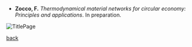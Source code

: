 * **Zocco, F.** _Thermodynamical_ _material_ _networks_ _for_ _circular_ _economy:_ _Principles_ _and_ _applications_. In preparation.

![TitlePage](https://github.com/fedezocco/fedezocco.github.io/assets/62107909/fd427bcb-c385-4cd8-b354-57834e18ce92)

[back](./)
